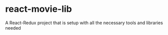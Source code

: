 # react-movie-lib
A React-Redux project that is setup with all the necessary tools and libraries needed
